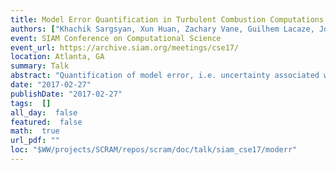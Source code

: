 ```yaml
---
title: Model Error Quantification in Turbulent Combustion Computations
authors: ["Khachik Sargsyan, Xun Huan, Zachary Vane, Guilhem Lacaze, Joe Oefelein, Habib Najm"]
event: SIAM Conference on Computational Science
event_url: https://archive.siam.org/meetings/cse17/
location: Atlanta, GA
summary: Talk
abstract: "Quantification of model error, i.e. uncertainty associated with modeling assumptions, remains one of the most challenging aspects of uncertainty quantification and predictive simulation. We develop a novel strategy for model error quantification by directly embedding a discrepancy representation into the parameters of the model-to-be-calibrated. The embedded structure is particularly advantageous for predictive science and engineering applications: it enables physically meaningful predictions of quantities of interest (QoIs) by automatically inheriting physical laws and constraints imposed from the model, and provides an intuitive platform for extrapolating the model error for predicting QoIs outside those used for calibration. We characterize and propagate the model error and parameter uncertainties under a Bayesian framework. The calibration problem is solved using approximate likelihood constructions, adaptive Markov chain Monte Carlo, and polynomial chaos expansions. The overall method is demonstrated on large eddy simulation (LES) computations of turbulent flow in a Scramjet engine. <br>"
date: "2017-02-27"
publishDate: "2017-02-27"
tags:  []
all_day:  false
featured:  false
math:  true
url_pdf: ""
loc: "$WW/projects/SCRAM/repos/scram/doc/talk/siam_cse17/moderr"
---
```

